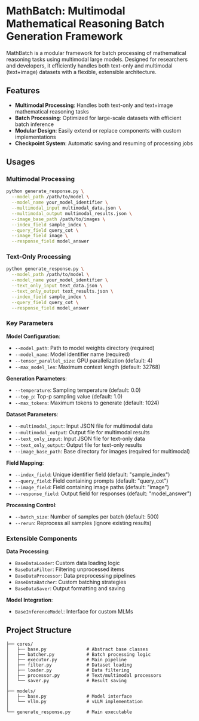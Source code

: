# MathBatch: Multimodal Mathematical Reasoning Batch Generation Framework

MathBatch is a modular framework for batch processing of mathematical reasoning tasks using multimodal large models.
Designed for researchers and developers, it efficiently handles both text-only and multimodal (text+image) datasets with
a flexible, extensible architecture.

## Features

- **Multimodal Processing**: Handles both text-only and text+image mathematical reasoning tasks
- **Batch Processing**: Optimized for large-scale datasets with efficient batch inference
- **Modular Design**: Easily extend or replace components with custom implementations
- **Checkpoint System**: Automatic saving and resuming of processing jobs

## Usages

### Multimodal Processing

```bash
python generate_response.py \
  --model_path /path/to/model \
  --model_name your_model_identifier \
  --multimodal_input multimodal_data.json \
  --multimodal_output multimodal_results.json \
  --image_base_path /path/to/images \
  --index_field sample_index \
  --query_field query_cot \
  --image_field image \
  --response_field model_answer
```

### Text-Only Processing

```bash
python generate_response.py \
  --model_path /path/to/model \
  --model_name your_model_identifier \
  --text_only_input text_data.json \
  --text_only_output text_results.json \
  --index_field sample_index \
  --query_field query_cot \
  --response_field model_answer
```

### Key Parameters

**Model Configuration**:

- `--model_path`: Path to model weights directory (required)
- `--model_name`: Model identifier name (required)
- `--tensor_parallel_size`: GPU parallelization (default: 4)
- `--max_model_len`: Maximum context length (default: 32768)

**Generation Parameters**:

- `--temperature`: Sampling temperature (default: 0.0)
- `--top_p`: Top-p sampling value (default: 1.0)
- `--max_tokens`: Maximum tokens to generate (default: 1024)

**Dataset Parameters**:

- `--multimodal_input`: Input JSON file for multimodal data
- `--multimodal_output`: Output file for multimodal results
- `--text_only_input`: Input JSON file for text-only data
- `--text_only_output`: Output file for text-only results
- `--image_base_path`: Base directory for images (required for multimodal)

**Field Mapping**:

- `--index_field`: Unique identifier field (default: "sample_index")
- `--query_field`: Field containing prompts (default: "query_cot")
- `--image_field`: Field containing image paths (default: "image")
- `--response_field`: Output field for responses (default: "model_answer")

**Processing Control**:

- `--batch_size`: Number of samples per batch (default: 500)
- `--rerun`: Reprocess all samples (ignore existing results)

### Extensible Components

**Data Processing**:

- `BaseDataLoader`: Custom data loading logic
- `BaseDataFilter`: Filtering unprocessed items
- `BaseDataProcessor`: Data preprocessing pipelines
- `BaseDataBatcher`: Custom batching strategies
- `BaseDataSaver`: Output formatting and saving

**Model Integration**:

- `BaseInferenceModel`: Interface for custom MLMs

## Project Structure

```
├── cores/
│   ├── base.py               # Abstract base classes
│   ├── batcher.py            # Batch processing logic
│   ├── executor.py           # Main pipeline
│   ├── filter.py             # Dataset loading
│   ├── loader.py             # Data filtering
│   ├── processor.py          # Text/multimodal processors    
│   └── saver.py              # Result saving
│
├── models/
│   ├── base.py               # Model interface
│   └── vllm.py               # vLLM implementation
│
└── generate_response.py      # Main executable
```

